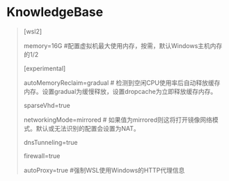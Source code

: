 # KnowledgeBase
> [wsl2]
> 
> memory=16G  #配置虚拟机最大使用内存，按需，默认Windows主机内存的1/2
> 
> [experimental]
> 
> autoMemoryReclaim=gradual # 检测到空闲CPU使用率后自动释放缓存内存。设置gradual为缓慢释放，设置dropcache为立即释放缓存内存。
> 
> sparseVhd=true
> 
> networkingMode=mirrored # 如果值为mirrored则这将打开镜像网络模式。默认或无法识别的配置会设置为NAT。
> 
> dnsTunneling=true
> 
> firewall=true
> 
> autoProxy=true #强制WSL使用Windows的HTTP代理信息
> 
